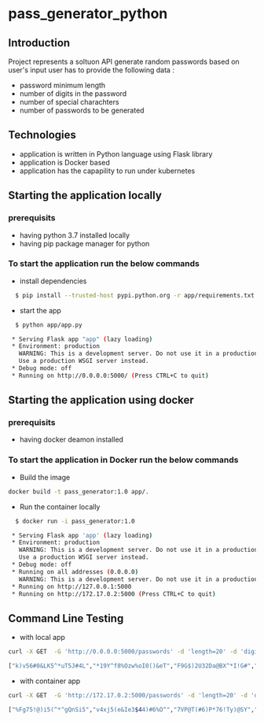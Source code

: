 
# pass_generator_python

## Introduction

Project represents a soltuon API generate random passwords based on user's input
user has to provide the following data : 
- password minimum length
- number of digits in the password
- number of special charachters 
- number of passwords to be generated

## Technologies

   * application is written in Python language using Flask library
   * application is Docker based
   * application has the capapility to run under kubernetes

## Starting the application locally
### prerequisits 
   * having python 3.7 installed locally
   * having pip package manager for python

### To start the application run the below commands
* install dependencies
```bash
  $ pip install --trusted-host pypi.python.org -r app/requirements.txt
```  
* start the app
```bash
  $ python app/app.py 

 * Serving Flask app "app" (lazy loading)
 * Environment: production
   WARNING: This is a development server. Do not use it in a production deployment.
   Use a production WSGI server instead.
 * Debug mode: off
 * Running on http://0.0.0.0:5000/ (Press CTRL+C to quit)
```  

## Starting the application using docker
### prerequisits 
   * having docker deamon installed

### To start the application in Docker run the below commands

* Build the image
```bash
docker build -t pass_generator:1.0 app/.
```  


* Run the container locally 

```bash
  $ docker run -i pass_generator:1.0

 * Serving Flask app 'app' (lazy loading)
 * Environment: production
   WARNING: This is a development server. Do not use it in a production deployment.
   Use a production WSGI server instead.
 * Debug mode: off
 * Running on all addresses (0.0.0.0)
   WARNING: This is a development server. Do not use it in a production deployment.
 * Running on http://127.0.0.1:5000
 * Running on http://172.17.0.2:5000 (Press CTRL+C to quit)
```

## Command Line Testing
* with local app

```bash
curl -X GET  -G 'http://0.0.0.0:5000/passwords' -d 'length=20' -d 'digits_count=3' -d 'special_characters_count=5' -d 'pass_count=6'

["k)v56#0&LK5^*uT5J#4L","*19Y^f8%Ozw%oI0()&eT","F9G$)2U32Da@BX^*I!G#","5O)&2&#45I2UQ47d)$39","4)Z&V09!qU&)4sOQ4p9W","3hOhB8Bau&^@!!y^R3Et"]
```

* with container app

```bash
curl -X GET  -G 'http://172.17.0.2:5000/passwords' -d 'length=20' -d 'digits_count=3' -d 'special_characters_count=5' -d 'pass_count=6'

["%Fg75!@)i5(^*^gQnSi5","v4xj5(e&Ie3$44)#6%O^","7VP@T(#6)P*76!Ty)@SY","x!wq!#Yo91jK@N%3g^MN","*)3KT(8Z67p^%RMkV!aW","sa^4f^577^5JbJ#v(^!j"]
```
